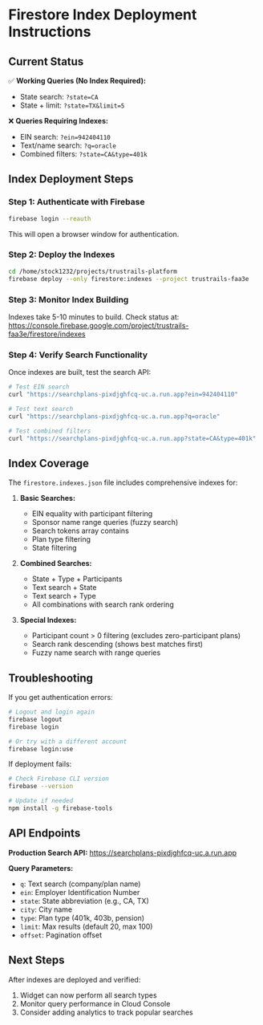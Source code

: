 # Firestore Index Deployment Instructions

## Current Status

✅ **Working Queries (No Index Required):**
- State search: `?state=CA`
- State + limit: `?state=TX&limit=5`

❌ **Queries Requiring Indexes:**
- EIN search: `?ein=942404110`
- Text/name search: `?q=oracle`
- Combined filters: `?state=CA&type=401k`

## Index Deployment Steps

### Step 1: Authenticate with Firebase

```bash
firebase login --reauth
```

This will open a browser window for authentication.

### Step 2: Deploy the Indexes

```bash
cd /home/stock1232/projects/trustrails-platform
firebase deploy --only firestore:indexes --project trustrails-faa3e
```

### Step 3: Monitor Index Building

Indexes take 5-10 minutes to build. Check status at:
https://console.firebase.google.com/project/trustrails-faa3e/firestore/indexes

### Step 4: Verify Search Functionality

Once indexes are built, test the search API:

```bash
# Test EIN search
curl "https://searchplans-pixdjghfcq-uc.a.run.app?ein=942404110"

# Test text search
curl "https://searchplans-pixdjghfcq-uc.a.run.app?q=oracle"

# Test combined filters
curl "https://searchplans-pixdjghfcq-uc.a.run.app?state=CA&type=401k"
```

## Index Coverage

The `firestore.indexes.json` file includes comprehensive indexes for:

1. **Basic Searches:**
   - EIN equality with participant filtering
   - Sponsor name range queries (fuzzy search)
   - Search tokens array contains
   - Plan type filtering
   - State filtering

2. **Combined Searches:**
   - State + Type + Participants
   - Text search + State
   - Text search + Type
   - All combinations with search rank ordering

3. **Special Indexes:**
   - Participant count > 0 filtering (excludes zero-participant plans)
   - Search rank descending (shows best matches first)
   - Fuzzy name search with range queries

## Troubleshooting

If you get authentication errors:
```bash
# Logout and login again
firebase logout
firebase login

# Or try with a different account
firebase login:use
```

If deployment fails:
```bash
# Check Firebase CLI version
firebase --version

# Update if needed
npm install -g firebase-tools
```

## API Endpoints

**Production Search API:**
https://searchplans-pixdjghfcq-uc.a.run.app

**Query Parameters:**
- `q`: Text search (company/plan name)
- `ein`: Employer Identification Number
- `state`: State abbreviation (e.g., CA, TX)
- `city`: City name
- `type`: Plan type (401k, 403b, pension)
- `limit`: Max results (default 20, max 100)
- `offset`: Pagination offset

## Next Steps

After indexes are deployed and verified:
1. Widget can now perform all search types
2. Monitor query performance in Cloud Console
3. Consider adding analytics to track popular searches